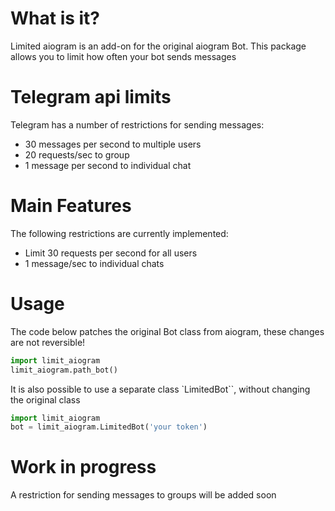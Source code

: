 # What is it?

Limited aiogram is an add-on for the original aiogram Bot. This package allows you to limit how often your bot sends messages

# Telegram api limits

Telegram has a number of restrictions for sending messages:

- 30 messages per second to multiple users
- 20 requests/sec to group
- 1 message per second to individual chat

# Main Features

The following restrictions are currently implemented:

- Limit 30 requests per second for all users
-  1 message/sec to individual chats

# Usage

The code below patches the original Bot class from aiogram, these changes are not reversible!
```python
import limit_aiogram
limit_aiogram.path_bot()
```
It is also possible to use a separate class `LimitedBot``, without changing the original class

```python
import limit_aiogram
bot = limit_aiogram.LimitedBot('your token')
```

# Work in progress

A restriction for sending messages to groups will be added soon
